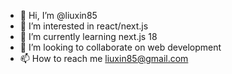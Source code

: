 - 👋 Hi, I’m @liuxin85
- 👀 I’m interested in react/next.js
- 🌱 I’m currently learning next.js 18
- 💞️ I’m looking to collaborate on web development
- 📫 How to reach me liuxin85@gmail.com

<!---
liuxin85/liuxin85 is a ✨ special ✨ repository because its `README.md` (this file) appears on your GitHub profile.
You can click the Preview link to take a look at your changes.
--->
